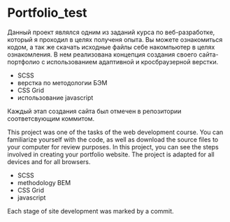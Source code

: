 # Portfolio_test

Данный проект являлся одним из заданий курса по веб-разработке, который я проходил в целях полученя опыта. 
Вы можете ознакомиться кодом, а так же скачать исходные файлы себе накомпьютер в целях ознакомления. 
В нем реализована концепция создания своего сайта-портфолио с использованием адаптивной и кросбраузерной верстки. 

- SCSS
- верстка по методологии БЭМ
- CSS Grid
- использование javascript

Каждый этап создания сайта был отмечен в репозитории соответсвующим коммитом.

This project was one of the tasks of the web development course.
You can familiarize yourself with the code, as well as download the source files to your computer for review purposes.
In this project, you can see the steps involved in creating your portfolio website. The project is adapted for all devices and for all browsers.

- SCSS
- methodology BEM
- CSS Grid
- javascript

Each stage of site development was marked by a commit.
